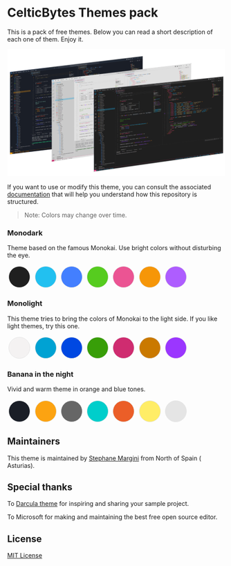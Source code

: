 # CelticBytes Themes pack

This is a pack of free themes. Below you can read a short description of each one of them. Enjoy it.

![code samples](./assets/screenshot.png)

If you want to use or modify this theme, you can consult the associated [documentation](docs/documentation.md) that will help you understand how this repository is structured.

> Note: Colors may change over time.

### Monodark

Theme based on the famous Monokai. Use bright colors without disturbing the eye.

<span style="background:#1f1f1f;" class="color" >&shy;</span>
<span style="background:#22c0f0;" class="color" >&shy;</span>
<span style="background:#437fff;" class="color" >&shy;</span>
<span style="background:#56cc1f;" class="color" >&shy;</span>
<span style="background:#eb5493;" class="color" >&shy;</span>
<span style="background:#f69608;" class="color" >&shy;</span>
<span style="background:#ae5dff;" class="color" >&shy;</span>

### Monolight

This theme tries to bring the colors of Monokai to the light side. If you like light themes, try this one.

<span style="background:#F4F2F2;" class="color" >&shy;</span>
<span style="background:#00a2d3;" class="color" >&shy;</span>
<span style="background:#0048E2;" class="color" >&shy;</span>
<span style="background:#389e08;" class="color" >&shy;</span>
<span style="background:#cf2c70;" class="color" >&shy;</span>
<span style="background:#ca7900;" class="color" >&shy;</span>
<span style="background:#9b36ff;" class="color" >&shy;</span>

### Banana in the night

Vivid and warm theme in orange and blue tones.

<span style="background:#1a1e27;" class="color" >&shy;</span>
<span style="background:#FCA311;" class="color" >&shy;</span>
<span style="background:#666666;" class="color" >&shy;</span>
<span style="background:#00cecb;" class="color" >&shy;</span>
<span style="background:#eb5e28;" class="color" >&shy;</span>
<span style="background:#ffed66;" class="color" >&shy;</span>
<span style="background:#E5E5E5;" class="color" >&shy;</span>

## Maintainers

This theme is maintained by [Stephane Margini](https://www.linkedin.com/in/stephane-margini/) from North of Spain ( Asturias).

## Special thanks

To [Darcula theme](https://draculatheme.com/) for inspiring and sharing your sample project.

To Microsoft for making and maintaining the best free open source editor.

## License

[MIT License](./LICENSE)

<style>
    .color{       
        height: 3rem;  
        width: 3rem;
        display:inline-block; 
        border: .1px solid #e5e5e5;
        border-radius:50%;
        margin: .2rem
    }
</style>
